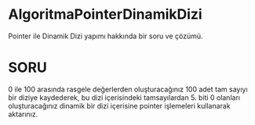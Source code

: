# AlgoritmaPointerDinamikDizi
 Pointer ile Dinamik Dizi yapımı hakkında bir soru ve çözümü.


# SORU

0 ile 100 arasında rasgele değerlerden oluşturacağınız 100 adet tam sayıyı bir diziye kaydederek, bu dizi içerisindeki tamsayılardan 5. biti 0 olanları oluşturacağınız dinamik bir dizi içerisine pointer işlemeleri kullanarak aktarınız. 
